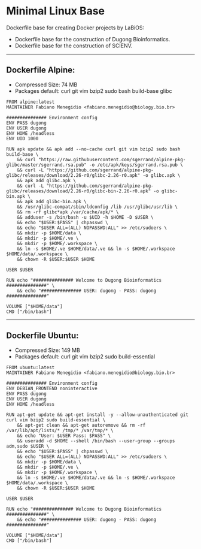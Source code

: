 # Minimal Linux Base

Dockerfile base for creating Docker projects by LaBiOS:

- Dockerfile base for the construction of Dugong Bioinformatics.
- Dockerfile base for the construction of SCIENV.

---

## Dockerfile Alpine:

- Compressed Size: 74 MB
- Packages default: curl git vim bzip2 sudo bash build-base glibc

```
FROM alpine:latest
MAINTAINER Fabiano Menegidio <fabiano.menegidio@biology.bio.br>

############### Environment config
ENV PASS dugong
ENV USER dugong
ENV HOME /headless
ENV UID 1000

RUN apk update && apk add --no-cache curl git vim bzip2 sudo bash build-base \    
    && curl "https://raw.githubusercontent.com/sgerrand/alpine-pkg-glibc/master/sgerrand.rsa.pub" -o /etc/apk/keys/sgerrand.rsa.pub \
    && curl -L "https://github.com/sgerrand/alpine-pkg-glibc/releases/download/2.26-r0/glibc-2.26-r0.apk" -o glibc.apk \
    && apk add glibc.apk \
    && curl -L "https://github.com/sgerrand/alpine-pkg-glibc/releases/download/2.26-r0/glibc-bin-2.26-r0.apk" -o glibc-bin.apk \
    && apk add glibc-bin.apk \
    && /usr/glibc-compat/sbin/ldconfig /lib /usr/glibc/usr/lib \
    && rm -rf glibc*apk /var/cache/apk/* \
    && adduser -s /bin/bash -u $UID -h $HOME -D $USER \
    && echo "$USER:$PASS" | chpasswd \
    && echo "$USER ALL=(ALL) NOPASSWD:ALL" >> /etc/sudoers \
    && mkdir -p $HOME/data \
    && mkdir -p $HOME/.ve \
    && mkdir -p $HOME/.workspace \
    && ln -s $HOME/.ve $HOME/data/.ve && ln -s $HOME/.workspace $HOME/data/.workspace \
    && chown -R $USER:$USER $HOME

USER $USER

RUN echo "############### Welcome to Dugong Bioinformatics ###############" \
    && echo "############### USER: dugong - PASS: dugong ###############"
    
VOLUME ["$HOME/data"]
CMD ["/bin/bash"]
```

---

## Dockerfile Ubuntu:

- Compressed Size: 149 MB
- Packages default: curl git vim bzip2 sudo build-essential

```
FROM ubuntu:latest
MAINTAINER Fabiano Menegidio <fabiano.menegidio@biology.bio.br>

############### Environment config
ENV DEBIAN_FRONTEND noninteractive
ENV PASS dugong
ENV USER dugong
ENV HOME /headless

RUN apt-get update && apt-get install -y --allow-unauthenticated git curl vim bzip2 sudo build-essential \
    && apt-get clean && apt-get autoremove && rm -rf /var/lib/apt/lists/* /tmp/* /var/tmp/* \
    && echo "User: $USER Pass: $PASS" \
    && useradd -d $HOME --shell /bin/bash --user-group --groups adm,sudo $USER \
    && echo "$USER:$PASS" | chpasswd \
    && echo "$USER ALL=(ALL) NOPASSWD:ALL" >> /etc/sudoers \
    && mkdir -p $HOME/data \
    && mkdir -p $HOME/.ve \
    && mkdir -p $HOME/.workspace \
    && ln -s $HOME/.ve $HOME/data/.ve && ln -s $HOME/.workspace $HOME/data/.workspace \
    && chown -R $USER:$USER $HOME    
    
USER $USER

RUN echo "############### Welcome to Dugong Bioinformatics ###############" \
    && echo "############### USER: dugong - PASS: dugong ###############"
    
VOLUME ["$HOME/data"]
CMD ["/bin/bash"]
```
